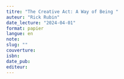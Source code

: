 ```yaml
---
titre: "The Creative Act: A Way of Being "
auteur: "Rick Rubin"
date_lecture: "2024-04-01"
format: papier
langue: en
note:
slug: ""
couverture: 
isbn: 
date_pub: 
editeur: 
---
```

